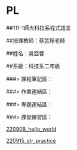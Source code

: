 # PL

##111-1師大科技系程式語言

##授課教師：蔡芸琤老師

##姓名：吳亞蓉

##系級：科技系二年級

###> 課程筆記區：

###> 作業連結區：

###> 專題連結區：

###> 課堂練習區：

[220908_hello_world](http://localhost:8888/notebooks/Downloads/1111%20%E5%9B%9B234%20%E7%A8%8B%E5%BC%8F%E8%AA%9E%E8%A8%80/PL/220908_hello%20world.ipynb)

[220915_str_practice](http://localhost:8888/notebooks/Downloads/1111%20%E5%9B%9B234%20%E7%A8%8B%E5%BC%8F%E8%AA%9E%E8%A8%80/PL/220915_str%20practice.ipynb)


